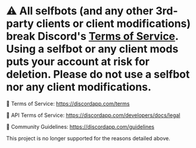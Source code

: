 # ⚠ All selfbots (and any other 3rd-party clients or client modifications) break Discord's [Terms of Service](https://discordapp.com/terms). Using a selfbot or any client mods puts your account at risk for deletion. Please do not use a selfbot nor any client modifications.

🔗 Terms of Service: https://discordapp.com/terms

🔗 API Terms of Service: https://discordapp.com/developers/docs/legal

🔗 Community Guidelines: https://discordapp.com/guidelines

This project is no longer supported for the reasons detailed above.
